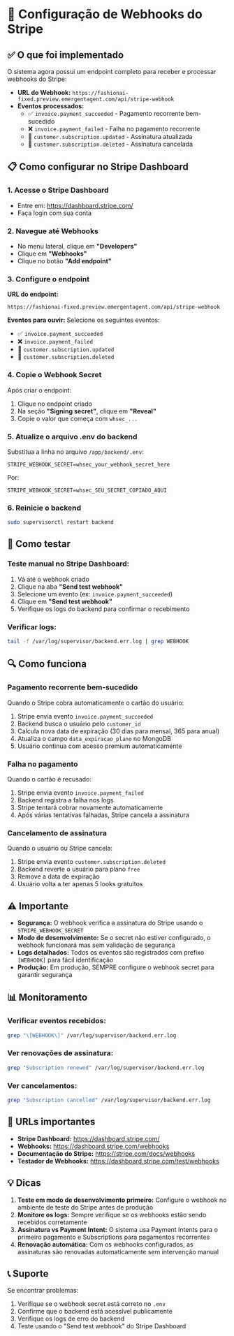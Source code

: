 # 🔔 Configuração de Webhooks do Stripe

## ✅ O que foi implementado

O sistema agora possui um endpoint completo para receber e processar webhooks do Stripe:

- **URL do Webhook:** `https://fashionai-fixed.preview.emergentagent.com/api/stripe-webhook`
- **Eventos processados:**
  - ✅ `invoice.payment_succeeded` - Pagamento recorrente bem-sucedido
  - ❌ `invoice.payment_failed` - Falha no pagamento recorrente
  - 🔄 `customer.subscription.updated` - Assinatura atualizada
  - 🚫 `customer.subscription.deleted` - Assinatura cancelada

## 📋 Como configurar no Stripe Dashboard

### 1. Acesse o Stripe Dashboard
- Entre em: https://dashboard.stripe.com/
- Faça login com sua conta

### 2. Navegue até Webhooks
- No menu lateral, clique em **"Developers"**
- Clique em **"Webhooks"**
- Clique no botão **"Add endpoint"**

### 3. Configure o endpoint

**URL do endpoint:**
```
https://fashionai-fixed.preview.emergentagent.com/api/stripe-webhook
```

**Eventos para ouvir:**
Selecione os seguintes eventos:
- ✅ `invoice.payment_succeeded`
- ❌ `invoice.payment_failed`
- 🔄 `customer.subscription.updated`
- 🚫 `customer.subscription.deleted`

### 4. Copie o Webhook Secret

Após criar o endpoint:
1. Clique no endpoint criado
2. Na seção **"Signing secret"**, clique em **"Reveal"**
3. Copie o valor que começa com `whsec_...`

### 5. Atualize o arquivo .env do backend

Substitua a linha no arquivo `/app/backend/.env`:

```env
STRIPE_WEBHOOK_SECRET=whsec_your_webhook_secret_here
```

Por:

```env
STRIPE_WEBHOOK_SECRET=whsec_SEU_SECRET_COPIADO_AQUI
```

### 6. Reinicie o backend

```bash
sudo supervisorctl restart backend
```

## 🧪 Como testar

### Teste manual no Stripe Dashboard:
1. Vá até o webhook criado
2. Clique na aba **"Send test webhook"**
3. Selecione um evento (ex: `invoice.payment_succeeded`)
4. Clique em **"Send test webhook"**
5. Verifique os logs do backend para confirmar o recebimento

### Verificar logs:
```bash
tail -f /var/log/supervisor/backend.err.log | grep WEBHOOK
```

## 🔍 Como funciona

### Pagamento recorrente bem-sucedido
Quando o Stripe cobra automaticamente o cartão do usuário:
1. Stripe envia evento `invoice.payment_succeeded`
2. Backend busca o usuário pelo `customer_id`
3. Calcula nova data de expiração (30 dias para mensal, 365 para anual)
4. Atualiza o campo `data_expiracao_plano` no MongoDB
5. Usuário continua com acesso premium automaticamente

### Falha no pagamento
Quando o cartão é recusado:
1. Stripe envia evento `invoice.payment_failed`
2. Backend registra a falha nos logs
3. Stripe tentará cobrar novamente automaticamente
4. Após várias tentativas falhadas, Stripe cancela a assinatura

### Cancelamento de assinatura
Quando o usuário ou Stripe cancela:
1. Stripe envia evento `customer.subscription.deleted`
2. Backend reverte o usuário para plano `free`
3. Remove a data de expiração
4. Usuário volta a ter apenas 5 looks gratuitos

## ⚠️ Importante

- **Segurança:** O webhook verifica a assinatura do Stripe usando o `STRIPE_WEBHOOK_SECRET`
- **Modo de desenvolvimento:** Se o secret não estiver configurado, o webhook funcionará mas sem validação de segurança
- **Logs detalhados:** Todos os eventos são registrados com prefixo `[WEBHOOK]` para fácil identificação
- **Produção:** Em produção, SEMPRE configure o webhook secret para garantir segurança

## 📊 Monitoramento

### Verificar eventos recebidos:
```bash
grep "\[WEBHOOK\]" /var/log/supervisor/backend.err.log
```

### Ver renovações de assinatura:
```bash
grep "Subscription renewed" /var/log/supervisor/backend.err.log
```

### Ver cancelamentos:
```bash
grep "Subscription cancelled" /var/log/supervisor/backend.err.log
```

## 🔗 URLs importantes

- **Stripe Dashboard:** https://dashboard.stripe.com/
- **Webhooks:** https://dashboard.stripe.com/webhooks
- **Documentação do Stripe:** https://stripe.com/docs/webhooks
- **Testador de Webhooks:** https://dashboard.stripe.com/test/webhooks

## 💡 Dicas

1. **Teste em modo de desenvolvimento primeiro:** Configure o webhook no ambiente de teste do Stripe antes de produção
2. **Monitore os logs:** Sempre verifique se os webhooks estão sendo recebidos corretamente
3. **Assinatura vs Payment Intent:** O sistema usa Payment Intents para o primeiro pagamento e Subscriptions para pagamentos recorrentes
4. **Renovação automática:** Com os webhooks configurados, as assinaturas são renovadas automaticamente sem intervenção manual

## 📞 Suporte

Se encontrar problemas:
1. Verifique se o webhook secret está correto no `.env`
2. Confirme que o backend está acessível publicamente
3. Verifique os logs de erro do backend
4. Teste usando o "Send test webhook" do Stripe Dashboard

